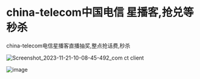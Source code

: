 # china-telecom中国电信 星播客,抢兑等秒杀

china-telecom电信星播客直播抽奖,整点抢话费,秒杀

![Screenshot_2023-11-21-10-08-45-492_com ct client](https://github.com/0o0o0oi/telecom-xbk/assets/151598173/913a75a7-3938-41fe-a7c7-6a920ef3fd0c)


![image](https://github.com/0o0o0oi/telecom-xbk/assets/151598173/bb887505-7112-48c9-b17d-de52a66f67d9)
